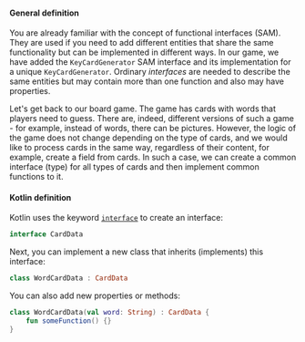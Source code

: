 #### General definition

You are already familiar with the concept of functional interfaces (SAM).
They are used if you need to add different entities that share the same functionality 
but can be implemented in different ways. In our game, we have added the `KeyCardGenerator` 
SAM interface and its implementation for a unique `KeyCardGenerator`.
Ordinary _interfaces_ are needed to describe the same entities 
but may contain more than one function and also may have properties.

Let's get back to our board game.
The game has cards with words that players need to guess. 
There are, indeed, different versions of such a game - for example, instead of words, 
there can be pictures. 
However, the logic of the game does not change depending on the type of cards,
and we would like to process cards in the same way, 
regardless of their content, for example, create a field from cards.
In such a case, we can create a common interface (type) for all types of cards and then implement 
common functions to it.

#### Kotlin definition

Kotlin uses the keyword [`interface`](https://kotlinlang.org/docs/interfaces.html) to create an interface:

```kotlin
interface CardData
```

Next, you can implement a new class that inherits (implements) this interface:

```kotlin
class WordCardData : CardData
```

You can also add new properties or methods:

```kotlin
class WordCardData(val word: String) : CardData {
    fun someFunction() {}
}
```
